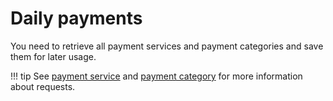 # Daily payments


You need to retrieve all payment services and payment categories and save them for later usage. 

!!! tip
    See [payment service](../payments/payments.md) and [payment category](../payments/categories.md) 
    for more information about requests.

